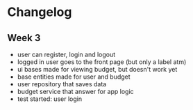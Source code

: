 # Changelog

## Week 3

- user can register, login and logout
- logged in user goes to the front page (but only a label atm)
- ui bases made for viewing budget, but doesn't work yet
- base entities made for user and budget
- user repository that saves data
- budget service that answer for app logic
- test started: user login
